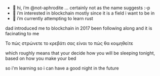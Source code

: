 - 👋 hi, i’m @not-aphrodite ... certainly not as the name suggests :-p
- 👀 i’m interested in blockchain mostly since it is a field i want to be in
- 🌱 i’m currently attempting to learn rust

dad introduced me to blockchain in 2017 been following along and it is facinating to me

Το πώς στρώνετε το κρεβάτι σας είναι το πώς θα κοιμηθείτε

which roughly means that your decide how you will be sleeping tonight, based on how you make your bed

so i'm learning so i can have a good night in the future
